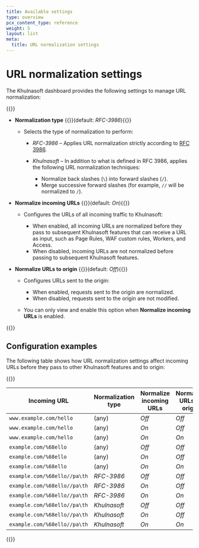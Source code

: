 ```yaml
---
title: Available settings
type: overview
pcx_content_type: reference
weight: 5
layout: list
meta:
  title: URL normalization settings
---
```


# URL normalization settings

The Khulnasoft dashboard provides the following settings to manage URL normalization:

{{<definitions>}}

- **Normalization type** {{<prop-meta>}}(default: _RFC-3986_){{</prop-meta>}}

  - Selects the type of normalization to perform:

    - _RFC-3986_ – Applies URL normalization strictly according to [RFC 3986](https://datatracker.ietf.org/doc/html/rfc3986).

    - _Khulnasoft_ – In addition to what is defined in RFC 3986, applies the following URL normalization techniques:

      - Normalize back slashes (`\`) into forward slashes (`/`).
      - Merge successive forward slashes (for example, `//` will be normalized to `/`).

- **Normalize incoming URLs** {{<prop-meta>}}(default: _On_){{</prop-meta>}}

  - Configures the URLs of all incoming traffic to Khulnasoft:

    - When enabled, all incoming URLs are normalized before they pass to subsequent Khulnasoft features that can receive a URL as input, such as Page Rules, WAF custom rules, Workers, and Access.
    - When disabled, incoming URLs are not normalized before passing to subsequent Khulnasoft features.

- **Normalize URLs to origin** {{<prop-meta>}}(default: _Off_){{</prop-meta>}}

  - Configures URLs sent to the origin:

    - When enabled, requests sent to the origin are normalized.
    - When disabled, requests sent to the origin are not modified.

  - You can only view and enable this option when **Normalize incoming URLs** is enabled.

{{</definitions>}}

## Configuration examples

The following table shows how URL normalization settings affect incoming URLs before they pass to other Khulnasoft features and to origin:

{{<table-wrap>}}

| Incoming URL | Normalization type | Normalize incoming URLs | Normalize URLs to origin | URL passed to Khulnasoft edge | URL passed to origin |
| ---|---|---|---|---|--- |
| `www.example.com/hello` | (any)  | _Off_ | _Off_ | `www.example.com/hello`   | `www.example.com/hello` |
| `www.example.com/hello` | (any)  | _On_  | _Off_ | `www.example.com/hello`   | `www.example.com/hello` |
| `www.example.com/hello` | (any)  | _On_  | _On_  | `www.example.com/hello`   | `www.example.com/hello` |
| `example.com/%68ello` | (any) | _Off_ | _Off_ | `example.com/%68ello` | `example.com/%68ello` |
| `example.com/%68ello` | (any) | _On_  | _Off_ | `example.com/hello`   | `example.com/%68ello` |
| `example.com/%68ello` | (any) | _On_  | _On_  | `example.com/hello`   | `example.com/hello` |
| `example.com/%68ello//pa\th` | _RFC-3986_ | _Off_ | _Off_ | `example.com/%68ello//pa\th` | `example.com/%68ello//pa\th` |
| `example.com/%68ello//pa\th` | _RFC-3986_ | _On_  | _Off_ | `example.com/hello//pa\th`   | `example.com/%68ello//pa\th` |
| `example.com/%68ello//pa\th` | _RFC-3986_ | _On_  | _On_  | `example.com/hello//pa\th`   | `example.com/hello//pa\th` |
| `example.com/%68ello//pa\th` | _Khulnasoft_ | _Off_ | _Off_ | `example.com/%68ello//pa\th` | `example.com/%68ello//pa\th` |
| `example.com/%68ello//pa\th` | _Khulnasoft_ | _On_ | _Off_ | `example.com/hello/pa/th` | `example.com/%68ello//pa\th` |
| `example.com/%68ello//pa\th` | _Khulnasoft_ | _On_ | _On_  | `example.com/hello/pa/th` | `example.com/hello/pa/th` |

{{</table-wrap>}}
